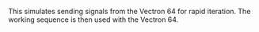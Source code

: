 This simulates sending signals from the Vectron 64 for rapid iteration.  The working sequence is then used with the Vectron 64.
